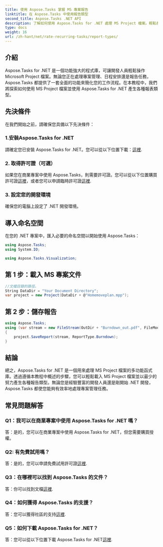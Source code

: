 ```yaml
---
title: 使用 Aspose.Tasks 掌握 MS 專案報告
linktitle: 在 Aspose.Tasks 中使用報告類型
second_title: Aspose.Tasks .NET API
description: 了解如何使用 Aspose.Tasks for .NET 處理 MS Project 檔案。輕鬆產生各種報告類型。
type: docs
weight: 16
url: /zh-hant/net/rate-recurring-tasks/report-types/
---
```

## 介紹
Aspose.Tasks for .NET 是一個功能強大的程式庫，可讓開發人員輕鬆操作 Microsoft Project 檔案。無論您正在處理專案管理、日程安排還是報告任務，Aspose.Tasks 都提供了一套全面的功能來簡化您的工作流程。在本教程中，我們將探索如何使用 MS Project 檔案並使用 Aspose.Tasks for .NET 產生各種報表類型。
## 先決條件
在我們開始之前，請確保您具備以下先決條件：
### 1.安裝Aspose.Tasks for .NET
請確定您已安裝 Aspose.Tasks for .NET。您可以從以下位置下載：[這裡](https://releases.aspose.com/tasks/net/).
### 2. 取得許可證（可選）
如果您在商業專案中使用 Aspose.Tasks，則需要許可證。您可以從以下位置購買許可證[這裡](https://purchase.aspose.com/buy)，或者您可以申請臨時許可證[這裡](https://purchase.aspose.com/temporary-license/).
### 3. 設定您的開發環境
確保您的電腦上設定了 .NET 開發環境。

## 導入命名空間
在您的 .NET 專案中，匯入必要的命名空間以開始使用 Aspose.Tasks：
```csharp
using Aspose.Tasks;
using System.IO;

using Aspose.Tasks.Visualization;
```

## 第 1 步：載入 MS 專案文件
```csharp
//文檔目錄的路徑。
String DataDir = "Your Document Directory";
var project = new Project(DataDir + @"Homemoveplan.mpp");
```
## 第 2 步：儲存報告
```csharp
using Aspose.Tasks;
using (var stream = new FileStream(OutDir + "Burndown_out.pdf", FileMode.Create))
{
    project.SaveReport(stream, ReportType.Burndown);
}
```

## 結論
總之，Aspose.Tasks for .NET 是一個用來處理 MS Project 檔案的多功能函式庫。透過遵循本教程中概述的步驟，您可以輕鬆載入 MS Project 檔案並以最少的努力產生各種報告類型。無論您是經驗豐富的開發人員還是剛開始 .NET 開發，Aspose.Tasks 都使您能夠有效率地處理專案管理任務。
## 常見問題解答
### Q1：我可以在商業專案中使用 Aspose.Tasks for .NET 嗎？
答：是的，您可以在商業專案中使用 Aspose.Tasks for .NET，但您需要購買授權。
### Q2: 有免費試用嗎？
答：是的，您可以申請免費試用許可證[這裡](https://releases.aspose.com/tasks/net/).
### Q3：在哪裡可以找到 Aspose.Tasks 的文件？
答：你可以找到文檔[這裡](https://reference.aspose.com/tasks/net/).
### Q4：如何獲得 Aspose.Tasks 的支援？
答：您可以獲得社區的支持[這裡](https://forum.aspose.com/c/tasks/15).
### Q5：如何下載 Aspose.Tasks for .NET？
答：您可以從以下位置下載 Aspose.Tasks for .NET[這裡](https://releases.aspose.com/tasks/net/).
